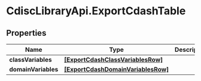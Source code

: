 # CdiscLibraryApi.ExportCdashTable

## Properties

Name | Type | Description | Notes
------------ | ------------- | ------------- | -------------
**classVariables** | [**[ExportCdashClassVariablesRow]**](ExportCdashClassVariablesRow.md) |  | [optional] 
**domainVariables** | [**[ExportCdashDomainVariablesRow]**](ExportCdashDomainVariablesRow.md) |  | [optional] 


